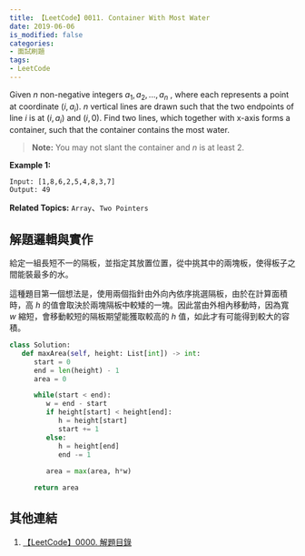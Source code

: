 ```yaml
---
title: 【LeetCode】0011. Container With Most Water
date: 2019-06-06
is_modified: false
categories:
- 面試刷題
tags:
- LeetCode
--- 
```


Given  _n_  non-negative integers  $a_1, a_2, ...,  a_n$ , where each represents a point at coordinate $(i,  a_i)$.  _n_  vertical lines are drawn such that the two endpoints of line  _i_  is at $(i,  a_i)$ and $(i,  0)$. Find two lines, which together with x-axis forms a container, such that the container contains the most water.

<!--more-->
<p class="paragraph-spacing"></p>

> **Note:** You may not slant the container and  _n_  is at least 2.

<p class="paragraph-spacing"></p>

**Example 1:**
```
Input: [1,8,6,2,5,4,8,3,7]
Output: 49
```

<p class="paragraph-spacing"></p>

**Related Topics:** `Array`、`Two Pointers`



## 解題邏輯與實作
給定一組長短不一的隔板，並指定其放置位置，從中挑其中的兩塊板，使得板子之間能裝最多的水。
<p class="paragraph-spacing"></p>

這種題目第一個想法是，使用兩個指針由外向內依序挑選隔板，由於在計算面積時，高  _h_ 的值會取決於兩塊隔板中較矮的一塊。因此當由外相內移動時，因為寬 _w_ 縮短，會移動較短的隔板期望能獲取較高的 _h_ 值，如此才有可能得到較大的容積。

```python
class Solution:
   def maxArea(self, height: List[int]) -> int:
      start = 0 
      end = len(height) - 1
      area = 0

      while(start < end):
         w = end - start
         if height[start] < height[end]:
            h = height[start]
            start += 1 
         else:
            h = height[end]
            end -= 1 
                        
         area = max(area, h*w)

      return area
```



## 其他連結
1. [【LeetCode】0000. 解題目錄](/LeetCode-0000-Contents/)